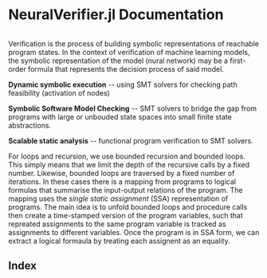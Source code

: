 # NeuralVerifier.jl Documentation

```@contents
```

Verification is the process of building symbolic representations of reachable program states. In the context of verification of machine learning models, the symbolic representation of the model (nural network) may be a first-order formula that represents the decision process of said model.

**Dynamic symbolic execution** -- using SMT solvers for checking path feasibility (activation of nodes)

**Symbolic Software Model Checking** -- SMT solvers to bridge the gap from programs with large or unbouded state spaces into small finite state abstractions.

**Scalable static analysis** -- functional program verification to SMT solvers.

For loops and recursion, we use bounded recursion and bounded loops. This simply means that we limit the depth of the recursive calls by a fixed number. Likewise, bounded loops are traversed by a fixed number of iterations. In these cases there is a mapping from programs to logical formulas that summarise the input-output relations of the program. The mapping uses the _single static assignment_ (SSA) representation of programs. The main idea is to unfold bounded loops and procedure calls then create a time-stamped version of the program variables, such that repreated assignments to the same program variable is tracked as assignments to different variables. Once the program is in SSA form, we can extract a logical formaula by treating each assignent as an equality.

## Index

```@index
```
